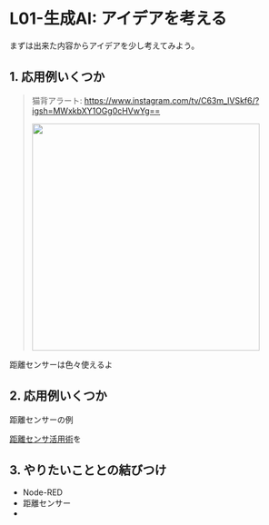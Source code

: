# L01-生成AI: アイデアを考える

まずは出来た内容からアイデアを少し考えてみよう。


## 1. 応用例いくつか

> 猫背アラート: https://www.instagram.com/tv/C63m_lVSkf6/?igsh=MWxkbXY1OGg0cHVwYg==
> 
> <img src="https://i.gyazo.com/5e44b998ecb5c7ba88eb6865f04d6281.png" width="400px" />

距離センサーは色々使えるよ

## 2. 応用例いくつか

距離センサーの例

[距離センサ活用術](https://qiita.com/wicket/items/dcc1578f3313046c6842)を

## 3. やりたいこととの結びつけ

- Node-RED
- 距離センサー
- 


